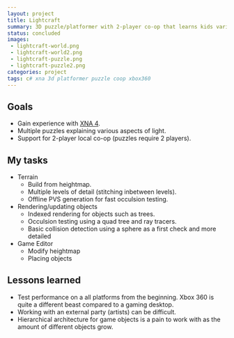 ```yaml
---
layout: project
title: Lightcraft
summary: 3D puzzle/platformer with 2-player co-op that learns kids various aspects of light through puzzels.
status: concluded
images:
 - lightcraft-world.png
 - lightcraft-world2.png
 - lightcraft-puzzle.png
 - lightcraft-puzzle2.png
categories: project
tags: c# xna 3d platformer puzzle coop xbox360
---
```


## Goals
* Gain experience with [XNA 4](https://en.wikipedia.org/wiki/Microsoft_XNA).
* Multiple puzzles explaining various aspects of light.
* Support for 2-player local co-op (puzzles require 2 players).

## My tasks
* Terrain
  * Build from heightmap.
  * Multiple levels of detail (stitching inbetween levels).
  * Offline PVS generation for fast occulsion testing.
* Rendering/updating objects
  * Indexed rendering for objects such as trees.
  * Occulsion testing using a quad tree and ray tracers.
  * Basic collision detection using a sphere as a first check and more detailed
* Game Editor
  * Modify heightmap
  * Placing objects

## Lessons learned
* Test performance on a all platforms from the beginning. Xbox 360 is quite a different beast compared to a gaming desktop.
* Working with an external party (artists) can be difficult.
* Hierarchical architecture for game objects is a pain to work with as the amount of different objects grow.